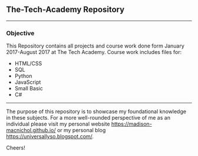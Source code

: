 ## The-Tech-Academy Repository
***
### Objective

This Repository contains all projects and course work done form January 2017-August 2017 at The Tech Academy. Course work includes files for:
- HTML/CSS
- SQL
- Python
- JavaScript
- Small Basic
- C#
***
The purpose of this repository is to showcase my foundational knowledge in these subjects. For a more well-rounded perspective of me as an individual please visit my personal website https://madison-macnichol.github.io/ or my personal blog https://universallyso.blogspot.com/.

Cheers!


